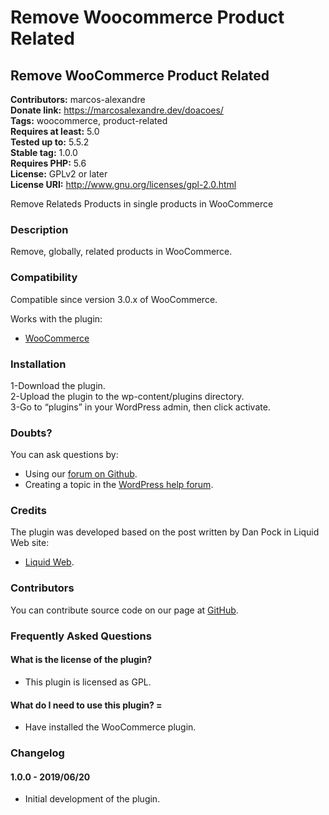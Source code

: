 # Remove Woocommerce Product Related

## Remove WooCommerce Product Related  

<strong>Contributors:</strong> marcos-alexandre    
<strong>Donate link:</strong> https://marcosalexandre.dev/doacoes/  
<strong>Tags:</strong> woocommerce, product-related  
<strong>Requires at least:</strong> 5.0  
<strong>Tested up to:</strong> 5.5.2  
<strong>Stable tag:</strong> 1.0.0  
<strong>Requires PHP:</strong> 5.6  
<strong>License:</strong> GPLv2 or later  
<strong>License URI:</strong> http://www.gnu.org/licenses/gpl-2.0.html 

Remove Relateds Products in single products in WooCommerce

### Description

Remove, globally, related products in WooCommerce.  

### Compatibility

Compatible since version 3.0.x of WooCommerce.

Works with the plugin:

* [WooCommerce](https://wordpress.org/plugins/woocommerce/)

### Installation  

1-Download the plugin.  
2-Upload the plugin to the wp-content/plugins directory.  
3-Go to “plugins” in your WordPress admin, then click activate. 

### Doubts?

You can ask questions by:  

* Using our [forum on Github](https://github.com/marcos-alexandre82/remove-woocommerce-product-related/issues).
* Creating a topic in the [WordPress help forum](https://wordpress.org/support/plugin/remove-woocommerce-product-related).

### Credits

The plugin was developed based on the post written by Dan Pock in Liquid Web site:  

* [Liquid Web](https://www.liquidweb.com/kb/disable-related-products-woocommerce-product-pages/).

### Contributors

You can contribute source code on our page at [GitHub](https://github.com/marcos-alexandre82/remove-woocommerce-product-related/issues).

### Frequently Asked Questions

#### What is the license of the plugin?

* This plugin is licensed as GPL.

#### What do I need to use this plugin? =

* Have installed the WooCommerce plugin.

### Changelog

#### 1.0.0 - 2019/06/20

- Initial development of the plugin.
